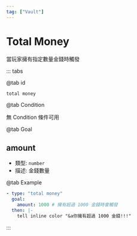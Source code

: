 ```yaml
---
tag: ["Vault"]
---
```


# Total Money

當玩家擁有指定數量金錢時觸發

::: tabs

@tab id

`total money`

@tab Condition

無 Condition 條件可用

@tab Goal

## amount

- 類型: `number`
- 描述: 金錢數量

@tab Example

```yaml
- type: "total money"
  goal:
    amount: 1000 # 擁有超過 1000 金錢時會觸發
  then: |-
    tell inline color "&a你擁有超過 1000 金錢!!!"
```

:::